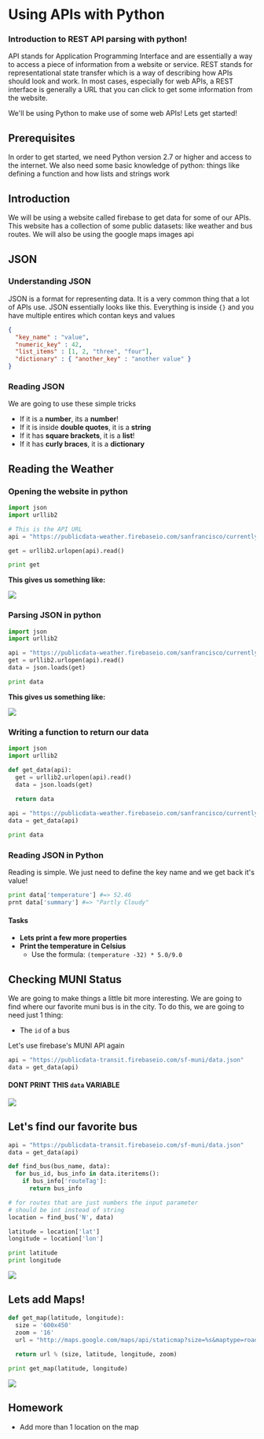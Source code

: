 
# Using APIs with Python

### Introduction to REST API parsing with python!

API stands for Application Programming Interface and are essentially a way to access a piece of information from a website or service. REST stands for representational state transfer which is a way of describing how APIs should look and work. In most cases, especially for web APIs, a REST interface is generally a URL that you can click to get some information from the website.

We'll be using Python to make use of some web APIs! Lets get started!


## Prerequisites

In order to get started, we need Python version 2.7 or higher and access to the internet. We also need some basic knowledge of python: things like defining a function and how lists and strings work

## Introduction

We will be using a website called firebase to get data for some of our APIs. This website has a collection of some public datasets: like weather and bus routes. We will also be using the google maps images api

## JSON

### Understanding JSON

JSON is a format for representing data. It is a very common thing that a lot of APIs use. JSON essentially looks like this. Everything is inside `{}` and you have multiple entires which contan keys and values

```json
{
  "key_name" : "value",
  "numeric_key" : 42,
  "list_items" : [1, 2, "three", "four"],
  "dictionary" : { "another_key" : "another value" }
}
```

### Reading JSON

We are going to use these simple tricks

- If it is a **number**, its a **number**!
- If it is inside **double quotes**, it is a **string**
- If it has **square brackets**, it is a **list**!
- If it has **curly braces**, it is a **dictionary**

## Reading the Weather

### Opening the website in python

```py
import json
import urllib2

# This is the API URL
api = "https://publicdata-weather.firebaseio.com/sanfrancisco/currently.json"

get = urllib2.urlopen(api).read()

print get
```

**This gives us something like:**

![](https://camo.githubusercontent.com/92500dcee84fac0a563104ed2ee62df2ae9e099b/687474703a2f2f692e696d6775722e636f6d2f4a5553354945622e706e67)

### Parsing JSON in python

```py
import json
import urllib2

api = "https://publicdata-weather.firebaseio.com/sanfrancisco/currently.json"
get = urllib2.urlopen(api).read()
data = json.loads(get)

print data
```

**This gives us something like:**

![](https://cloud.githubusercontent.com/assets/461702/2912224/74e236a2-d673-11e3-866f-63355c0c44b9.JPG)




### Writing a function to return our data

```py
import json
import urllib2

def get_data(api):
  get = urllib2.urlopen(api).read()
  data = json.loads(get)

  return data
  
api = "https://publicdata-weather.firebaseio.com/sanfrancisco/currently.json"
data = get_data(api)

print data
```

### Reading JSON in Python

Reading is simple. We just need to define the key name and we get back it's value!

```py
print data['temperature'] #=> 52.46
prnt data['summary'] #=> "Partly Cloudy"
```

#### Tasks

- **Lets print a few more properties**
- **Print the temperature in Celsius**
  - Use the formula:  `(temperature -32) * 5.0/9.0`

## Checking MUNI Status

We are going to make things a little bit more interesting. We are going to find where our favorite muni bus is in the city. To do this, we are going to need just 1 thing:

- The `id` of a bus


Let's use firebase's MUNI API again


```py
api = "https://publicdata-transit.firebaseio.com/sf-muni/data.json"
data = get_data(api)
```

#### DONT PRINT THIS `data` VARIABLE

![](https://cloud.githubusercontent.com/assets/461702/2923448/f37b0d6a-d716-11e3-81c1-9394e7f2f5ea.JPG)

## Let's find our favorite bus

```py
api = "https://publicdata-transit.firebaseio.com/sf-muni/data.json"
data = get_data(api)

def find_bus(bus_name, data):
  for bus_id, bus_info in data.iteritems():
    if bus_info['routeTag']:
      return bus_info

# for routes that are just numbers the input parameter 
# should be int instead of string
location = find_bus('N', data)

latitude = location['lat']
longitude = location['lon']

print latitude
print longitude
```

![](https://cloud.githubusercontent.com/assets/461702/2923497/8c988058-d718-11e3-88bb-8e0c1e2bcd6b.JPG)

## Lets add Maps!

```py
def get_map(latitude, longitude):
  size = '600x450'
  zoom = '16'
  url = "http://maps.google.com/maps/api/staticmap?size=%s&maptype=roadmap&markers=size:mid|color:red|%s,%s&sensor=false&zoom=%s"
  
  return url % (size, latitude, longitude, zoom)

print get_map(latitude, longitude)
```

![](http://maps.google.com/maps/api/staticmap?size=600x450&maptype=roadmap&markers=size:mid|color:red|37.7794,-122.40215&sensor=false&zoom=16)

## Homework

- Add more than 1 location on the map
